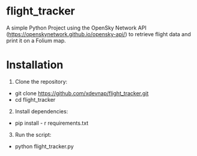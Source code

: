 # flight_tracker
A simple Python Project using the OpenSky Network API (https://openskynetwork.github.io/opensky-api/) to retrieve flight data and print it on a Folium map.
 
# Installation
1. Clone the repository:
- git clone https://github.com/xdevnap/flight_tracker.git
- cd flight_tracker

2. Install dependencies:
- pip install - r requirements.txt

3. Run the script:
- python flight_tracker.py
